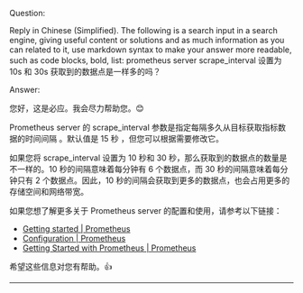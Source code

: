 Question:

Reply in Chinese (Simplified).
The following is a search input in a search engine, giving useful content or solutions and as much information as you can related to it, use markdown syntax to make your answer more readable, such as code blocks, bold, list:
prometheus server scrape_interval 设置为10s 和 30s 获取到的数据点是一样多的吗？

Answer:

您好，这是必应。我会尽力帮助您。😊

Prometheus server 的 scrape_interval 参数是指定每隔多久从目标获取指标数据的时间间隔 。默认值是 15 秒 ，但您可以根据需要修改它。

如果您将 scrape_interval 设置为 10 秒和 30 秒，那么获取到的数据点的数量是不一样的。10 秒的间隔意味着每分钟有 6 个数据点，而 30 秒的间隔意味着每分钟只有 2 个数据点。因此，10 秒的间隔会获取到更多的数据点，也会占用更多的存储空间和网络带宽。

如果您想了解更多关于 Prometheus server 的配置和使用，请参考以下链接：
- [Getting started | Prometheus](https://prometheus.io/docs/prometheus/latest/getting_started/)
- [Configuration | Prometheus](https://prometheus.io/docs/prometheus/latest/configuration/configuration/)
- [Getting Started with Prometheus | Prometheus](https://prometheus.io/docs/tutorials/getting_started/)

希望这些信息对您有帮助。👍


<hr/>

